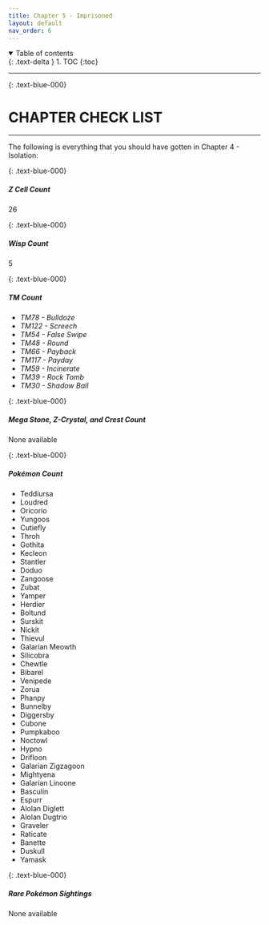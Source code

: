 ```yaml
---
title: Chapter 5 - Imprisoned
layout: default
nav_order: 6
---
```


<details open markdown="block">
  <summary>
    Table of contents
  </summary>
  {: .text-delta }
1. TOC
{:toc}
</details>

---

{: 	.text-blue-000}
# CHAPTER CHECK LIST
---

The following is everything that you should have gotten in Chapter 4 - Isolation:

{: 	.text-blue-000}
##### Z Cell Count

26

{: 	.text-blue-000}
##### Wisp Count

5

{: 	.text-blue-000}
##### TM Count

 - *TM78 - Bulldoze*
 - *TM122 - Screech*
 - *TM54 - False Swipe*
 - *TM48 - Round*
 - *TM66 - Payback*
 - *TM117 - Payday*
 - *TM59 - Incinerate*
 - *TM39 - Rock Tomb*
 - *TM30 - Shadow Ball*

{: 	.text-blue-000}
##### Mega Stone, Z-Crystal, and Crest Count

None available

{: 	.text-blue-000}
##### Pokémon Count

 - Teddiursa
 - Loudred
 - Oricorio
 - Yungoos
 - Cutiefly
 - Throh
 - Gothita
 - Kecleon
 - Stantler
 - Doduo
 - Zangoose
 - Zubat
 - Yamper
 - Herdier
 - Boltund
 - Surskit
 - Nickit
 - Thievul
 - Galarian Meowth
 - Silicobra
 - Chewtle
 - Bibarel
 - Venipede
 - Zorua
 - Phanpy
 - Bunnelby
 - Diggersby
 - Cubone
 - Pumpkaboo
 - Noctowl
 - Hypno
 - Drifloon
 - Galarian Zigzagoon
 - Mightyena
 - Galarian Linoone
 - Basculin
 - Espurr
 - Alolan Diglett
 - Alolan Dugtrio
 - Graveler
 - Raticate
 - Banette
 - Duskull
 - Yamask

{: 	.text-blue-000}
##### Rare Pokémon Sightings

None available

